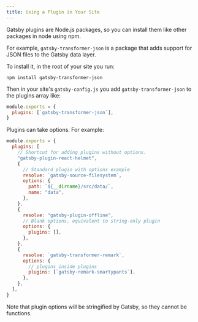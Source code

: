 ```yaml
---
title: Using a Plugin in Your Site
---
```


Gatsby plugins are Node.js packages, so you can install them like other packages in node using npm.

For example, `gatsby-transformer-json` is a package that adds support for JSON files to the Gatsby data layer.

To install it, in the root of your site you run:

```shell
npm install gatsby-transformer-json
```

Then in your site's `gatsby-config.js` you add `gatsby-transformer-json` to the plugins array like:

```javascript:title=gatsby-config.js
module.exports = {
  plugins: [`gatsby-transformer-json`],
}
```

Plugins can take options. For example:

```javascript:title=gatsby-config.js
module.exports = {
  plugins: [
    // Shortcut for adding plugins without options.
    "gatsby-plugin-react-helmet",
    {
      // Standard plugin with options example
      resolve: `gatsby-source-filesystem`,
      options: {
        path: `${__dirname}/src/data/`,
        name: "data",
      },
    },
    {
      resolve: "gatsby-plugin-offline",
      // Blank options, equivalent to string-only plugin
      options: {
        plugins: [],
      },
    },
    {
      resolve: `gatsby-transformer-remark`,
      options: {
        // plugins inside plugins
        plugins: [`gatsby-remark-smartypants`],
      },
    },
  ],
}
```

Note that plugin options will be stringified by Gatsby, so they cannot be functions.
